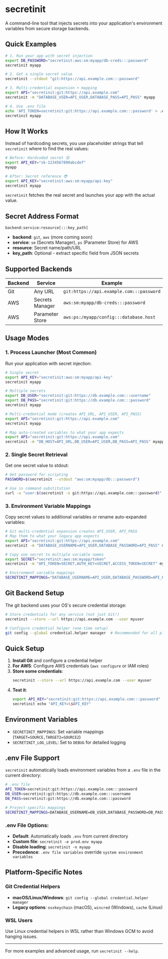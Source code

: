 # secretinit

A command-line tool that injects secrets into your application's environment variables from secure storage backends.

## Quick Examples

```bash
# 1. Run your app with secret injection
export DB_PASSWORD="secretinit:aws:sm:myapp/db-creds:::password"
secretinit myapp

# 2. Get a single secret value
secretinit --stdout "git:https://api.example.com:::password"

# 3. Multi-credential expansion + mapping
export API="secretinit:git:https://api.example.com"
secretinit -m "DATABASE_USER=API_USER,DATABASE_PASS=API_PASS" myapp

# 4. Use .env file
echo 'API_TOKEN=secretinit:git:https://api.example.com:::password' > .env
secretinit myapp
```

## How It Works

Instead of hardcoding secrets, you use placeholder strings that tell `secretinit` where to find the real values:

```bash
# Before: Hardcoded secret 😟
export API_KEY="sk-1234567890abcdef"
myapp

# After: Secret reference 😎  
export API_KEY="secretinit:aws:sm:myapp/api-key"
secretinit myapp
```

`secretinit` fetches the real secret and launches your app with the actual value.

## Secret Address Format

```
backend:service:resource[:::key_path]
```

- **backend**: `git`, `aws` (more coming soon)
- **service**: `sm` (Secrets Manager), `ps` (Parameter Store) for AWS
- **resource**: Secret name/path/URL
- **key_path**: Optional - extract specific field from JSON secrets

## Supported Backends

| Backend | Service | Example |
|---------|---------|---------|
| Git | Any URL | `git:https://api.example.com:::password` |
| AWS | Secrets Manager | `aws:sm:myapp/db-creds:::password` |
| AWS | Parameter Store | `aws:ps:/myapp/config:::database.host` |

## Usage Modes

### 1. Process Launcher (Most Common)
Run your application with secret injection:

```bash
# Single secret
export API_KEY="secretinit:aws:sm:myapp/api-key"
secretinit myapp

# Multiple secrets  
export DB_USER="secretinit:git:https://db.example.com:::username"
export DB_PASS="secretinit:git:https://db.example.com:::password"
secretinit myapp

# Multi-credential mode (creates API_URL, API_USER, API_PASS)
export API="secretinit:git:https://api.example.com"
secretinit myapp

# Map auto-created variables to what your app expects
export API="secretinit:git:https://api.example.com"
secretinit -m "DB_HOST=API_URL,DB_USER=API_USER,DB_PASS=API_PASS" myapp
```

### 2. Single Secret Retrieval
Get one secret value to stdout:

```bash
# Get password for scripting
PASSWORD=$(secretinit --stdout "aws:sm:myapp/db:::password")

# Use in command substitution
curl -u "user:$(secretinit -o git:https://api.example.com:::password)" https://api.example.com
```

### 3. Environment Variable Mappings
Copy secret values to additional variables or rename auto-expanded variables:

```bash
# Git multi-credential expansion creates API_USER, API_PASS
# Map them to what your legacy app expects
export API="secretinit:git:https://api.example.com"
secretinit -m "DATABASE_USERNAME=API_USER,DATABASE_PASSWORD=API_PASS" myapp

# Copy one secret to multiple variable names
export SECRET="secretinit:aws:sm:myapp/token"
secretinit -m "API_TOKEN=SECRET,AUTH_KEY=SECRET,ACCESS_TOKEN=SECRET" myapp

# Environment variable mappings
SECRETINIT_MAPPINGS="DATABASE_USERNAME=API_USER,DATABASE_PASSWORD=API_PASS" secretinit myapp
```

## Git Backend Setup

The git backend uses your OS's secure credential storage:

```bash
# Store credentials for any service (not just Git!)
secretinit --store --url https://api.example.com --user myuser

# Configure credential helper (one-time setup)
git config --global credential.helper manager  # Recommended for all platforms
```

## Quick Setup

1. **Install Git** and configure a credential helper
2. **For AWS**: Configure AWS credentials (`aws configure` or IAM roles)
3. **Store some credentials**:
   ```bash
   secretinit --store --url https://api.example.com --user myuser
   ```
4. **Test it**:
   ```bash
   export API_KEY="secretinit:git:https://api.example.com:::password"
   secretinit echo "API_KEY=\$API_KEY"
   ```

## Environment Variables

- `SECRETINIT_MAPPINGS`: Set variable mappings (`TARGET=SOURCE,TARGET2=SOURCE2`)
- `SECRETINIT_LOG_LEVEL`: Set to `DEBUG` for detailed logging

## .env File Support

`secretinit` automatically loads environment variables from a `.env` file in the current directory:

```bash
# .env file
API_TOKEN=secretinit:git:https://api.example.com:::password
DB_USER=secretinit:git:https://db.example.com:::username
DB_PASS=secretinit:git:https://db.example.com:::password

# Project-specific mappings
SECRETINIT_MAPPINGS=DATABASE_USERNAME=DB_USER,DATABASE_PASSWORD=DB_PASS
```

### .env File Options:
- **Default**: Automatically loads `.env` from current directory
- **Custom file**: `secretinit -e prod.env myapp`
- **Disable loading**: `secretinit -n myapp`
- **Precedence**: `.env file variables` override `system environment variables`

## Platform-Specific Notes

### Git Credential Helpers
- **macOS/Linux/Windows**: `git config --global credential.helper manager`
- **Legacy options**: `osxkeychain` (macOS), `wincred` (Windows), `cache` (Linux)

### WSL Users
Use Linux credential helpers in WSL rather than Windows GCM to avoid hanging issues.

---

For more examples and advanced usage, run `secretinit --help`.